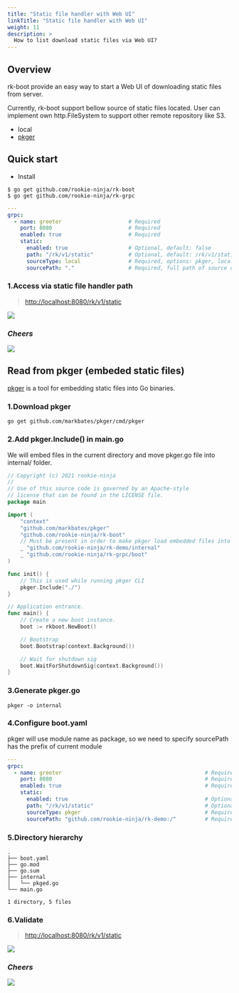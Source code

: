 ```yaml
---
title: "Static file handler with Web UI"
linkTitle: "Static file handler with Web UI"
weight: 11
description: >
  How to list download static files via Web UI?
---
```


## Overview
rk-boot provide an easy way to start a Web UI of downloading static files from server.

Currently, rk-boot support bellow source of static files located. User can implement own http.FileSystem to support other remote repository like S3.
- local
- [pkger](https://github.com/markbates/pkger)

## Quick start
- Install

```shell script
$ go get github.com/rookie-ninja/rk-boot
$ go get github.com/rookie-ninja/rk-grpc
```

```yaml
---
grpc:
  - name: greeter                     # Required
    port: 8080                        # Required
    enabled: true                     # Required
    static:
      enabled: true                   # Optional, default: false
      path: "/rk/v1/static"           # Optional, default: /rk/v1/static
      sourceType: local               # Required, options: pkger, local
      sourcePath: "."                 # Required, full path of source directory
```

### 1.Access via static file handler path
> [http://localhost:8080/rk/v1/static](http://localhost:8080/rk/v1/static)

![](/bootstrapper/user-guide/grpc-golang/advanced/static-file-handler.png)

### _**Cheers**_
![](/bootstrapper/user-guide/cheers.png)

## Read from pkger (embeded static files)
[pkger](https://github.com/markbates/pkger) is a tool for embedding static files into Go binaries.

### 1.Download pkger
```shell script
go get github.com/markbates/pkger/cmd/pkger
```

### 2.Add pkger.Include() in main.go
We will embed files in the current directory and move pkger.go file into internal/ folder.

```go
// Copyright (c) 2021 rookie-ninja
//
// Use of this source code is governed by an Apache-style
// license that can be found in the LICENSE file.
package main

import (
	"context"
	"github.com/markbates/pkger"
	"github.com/rookie-ninja/rk-boot"
	// Must be present in order to make pkger load embedded files into memory.
	_ "github.com/rookie-ninja/rk-demo/internal"
	_ "github.com/rookie-ninja/rk-grpc/boot"
)

func init() {
	// This is used while running pkger CLI
	pkger.Include("./")
}

// Application entrance.
func main() {
	// Create a new boot instance.
	boot := rkboot.NewBoot()

	// Bootstrap
	boot.Bootstrap(context.Background())

	// Wait for shutdown sig
	boot.WaitForShutdownSig(context.Background())
}
```

### 3.Generate pkger.go
```shell script
pkger -o internal
```

### 4.Configure boot.yaml
pkger will use module name as package, so we need to specify sourcePath has the prefix of current module

```yaml
---
grpc:
  - name: greeter                                             # Required
    port: 8080                                                # Required
    enabled: true                                             # Required
    static:
      enabled: true                                           # Optional, default: false
      path: "/rk/v1/static"                                   # Optional, default: /rk/v1/static
      sourceType: pkger                                       # Required, options: pkger, local
      sourcePath: "github.com/rookie-ninja/rk-demo:/"         # Required, full path of source directory
```

### 5.Directory hierarchy
```
.
├── boot.yaml
├── go.mod
├── go.sum
├── internal
│   └── pkged.go
└── main.go

1 directory, 5 files
```

### 6.Validate
> [http://localhost:8080/rk/v1/static](http://localhost:8080/rk/v1/static)

![](/bootstrapper/user-guide/grpc-golang/advanced/static-file-handler-pkger.png)

### _**Cheers**_
![](/bootstrapper/user-guide/cheers.png)





